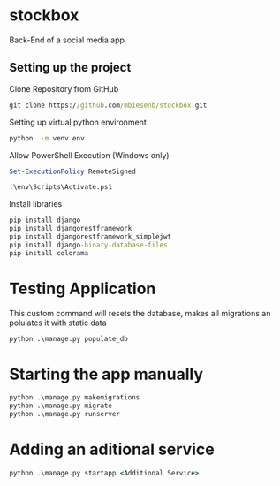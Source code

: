 # stockbox
Back-End of a social media app

## Setting up the project
Clone Repository from GitHub
```cmd
git clone https://github.com/mbiesenb/stockbox.git
```
Setting up virtual python environment 
```cmd
python  -m venv env
```
Allow PowerShell Execution (Windows only)
```powershell
Set-ExecutionPolicy RemoteSigned
```
```cmd
.\env\Scripts\Activate.ps1
```

Install libraries
```cmd
pip install django
pip install djangorestframework
pip install djangorestframework_simplejwt
pip install django-binary-database-files
pip install colorama
```

# Testing Application
This custom command will resets the database, makes all migrations an polulates it with static data
```cmd
python .\manage.py populate_db
```

# Starting the app manually
```cmd
python .\manage.py makemigrations
python .\manage.py migrate
python .\manage.py runserver
```




# Adding an aditional service
```cmd
python .\manage.py startapp <Additional Service>
```



